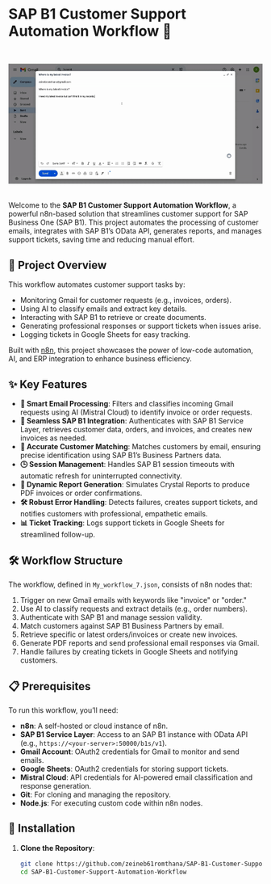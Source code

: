 # SAP B1 Customer Support Automation Workflow 🚀

![SAP B1 Workflow Demo](https://github.com/zeineb61romthana/SAP-B1-Customer-Support-Automation-Workflow/blob/main/ezgif.com-video-to-gif-converter.gif)


Welcome to the **SAP B1 Customer Support Automation Workflow**, a powerful n8n-based solution that streamlines customer support for SAP Business One (SAP B1). This project automates the processing of customer emails, integrates with SAP B1’s OData API, generates reports, and manages support tickets, saving time and reducing manual effort.

## 🌟 Project Overview

This workflow automates customer support tasks by:
- Monitoring Gmail for customer requests (e.g., invoices, orders).
- Using AI to classify emails and extract key details.
- Interacting with SAP B1 to retrieve or create documents.
- Generating professional responses or support tickets when issues arise.
- Logging tickets in Google Sheets for easy tracking.

Built with [n8n](https://n8n.io/), this project showcases the power of low-code automation, AI, and ERP integration to enhance business efficiency.

## ✨ Key Features

- **📧 Smart Email Processing**: Filters and classifies incoming Gmail requests using AI (Mistral Cloud) to identify invoice or order requests.
- **🔄 Seamless SAP B1 Integration**: Authenticates with SAP B1 Service Layer, retrieves customer data, orders, and invoices, and creates new invoices as needed.
- **🤝 Accurate Customer Matching**: Matches customers by email, ensuring precise identification using SAP B1’s Business Partners data.
- **🕒 Session Management**: Handles SAP B1 session timeouts with automatic refresh for uninterrupted connectivity.
- **📄 Dynamic Report Generation**: Simulates Crystal Reports to produce PDF invoices or order confirmations.
- **🛠️ Robust Error Handling**: Detects failures, creates support tickets, and notifies customers with professional, empathetic emails.
- **📊 Ticket Tracking**: Logs support tickets in Google Sheets for streamlined follow-up.

## 🛠️ Workflow Structure

The workflow, defined in `My_workflow_7.json`, consists of n8n nodes that:
1. Trigger on new Gmail emails with keywords like "invoice" or "order."
2. Use AI to classify requests and extract details (e.g., order numbers).
3. Authenticate with SAP B1 and manage session validity.
4. Match customers against SAP B1 Business Partners by email.
5. Retrieve specific or latest orders/invoices or create new invoices.
6. Generate PDF reports and send professional email responses via Gmail.
7. Handle failures by creating tickets in Google Sheets and notifying customers.


## 📋 Prerequisites

To run this workflow, you’ll need:
- **n8n**: A self-hosted or cloud instance of n8n.
- **SAP B1 Service Layer**: Access to an SAP B1 instance with OData API (e.g., `https://<your-server>:50000/b1s/v1`).
- **Gmail Account**: OAuth2 credentials for Gmail to monitor and send emails.
- **Google Sheets**: OAuth2 credentials for storing support tickets.
- **Mistral Cloud**: API credentials for AI-powered email classification and response generation.
- **Git**: For cloning and managing the repository.
- **Node.js**: For executing custom code within n8n nodes.

## 🚀 Installation

1. **Clone the Repository**:
   ```bash
   git clone https://github.com/zeineb61romthana/SAP-B1-Customer-Support-Automation-Workflow.git
   cd SAP-B1-Customer-Support-Automation-Workflow
